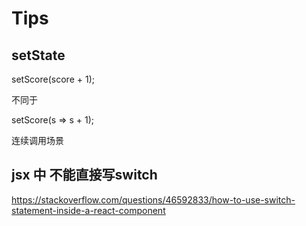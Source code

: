 # Tips

## setState

setScore(score + 1);

不同于

setScore(s => s + 1);

连续调用场景

## jsx 中 不能直接写switch

<https://stackoverflow.com/questions/46592833/how-to-use-switch-statement-inside-a-react-component>
